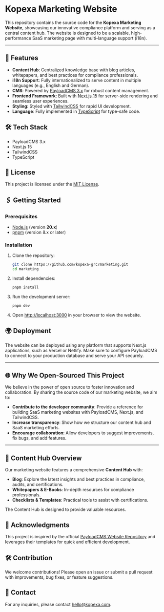 # Kopexa Marketing Website

This repository contains the source code for the **Kopexa Marketing Website**, showcasing our innovative compliance platform and serving as a central content hub. The website is designed to be a scalable, high-performance SaaS marketing page with multi-language support (i18n).

---

## 🚀 Features

- **Content Hub**: Centralized knowledge base with blog articles, whitepapers, and best practices for compliance professionals.
- **i18n Support**: Fully internationalized to serve content in multiple languages (e.g., English and German).
- **CMS**: Powered by [PayloadCMS 3.x](https://payloadcms.com/) for robust content management.
- **Frontend Framework**: Built with [Next.js 15](https://nextjs.org/) for server-side rendering and seamless user experiences.
- **Styling**: Styled with [TailwindCSS](https://tailwindcss.com/) for rapid UI development.
- **Language**: Fully implemented in [TypeScript](https://www.typescriptlang.org/) for type-safe code.

## 🛠️ Tech Stack

- PayloadCMS 3.x
- Next.js 15
- TailwindCSS
- TypeScript

## 📜 License

This project is licensed under the [MIT License](./LICENSE).

## 🖇️ Getting Started

### Prerequisites

- [Node.js](https://nodejs.org/) (version **20.x**)
- [pnpm](https://pnpm.io/) (version 8.x or later)

### Installation

1. Clone the repository:

   ```bash
   git clone https://github.com/kopexa-grc/marketing.git
   cd marketing
   ```

2. Install dependencies:

   ```bash
   pnpm install
   ```

3. Run the development server:

   ```bash
   pnpm dev
   ```

4. Open [http://localhost:3000](http://localhost:3000) in your browser to view the website.

## 🌍 Deployment

The website can be deployed using any platform that supports Next.js applications, such as Vercel or Netlify. Make sure to configure PayloadCMS to connect to your production database and serve your API securely.

---

## 🌐 Why We Open-Sourced This Project

We believe in the power of open source to foster innovation and collaboration. By sharing the source code of our marketing website, we aim to:

- **Contribute to the developer community**: Provide a reference for building SaaS marketing websites with PayloadCMS, Next.js, and TailwindCSS.
- **Increase transparency**: Show how we structure our content hub and SaaS marketing efforts.
- **Encourage collaboration**: Allow developers to suggest improvements, fix bugs, and add features.

---

## 📖 Content Hub Overview

Our marketing website features a comprehensive **Content Hub** with:

- **Blog**: Explore the latest insights and best practices in compliance, audits, and certifications.
- **Whitepapers & E-Books**: In-depth resources for compliance professionals.
- **Checklists & Templates**: Practical tools to assist with certifications.

The Content Hub is designed to provide valuable resources.

## 🤝 Acknowledgments

This project is inspired by the official [PayloadCMS Website Repository](https://github.com/payloadcms/website) and leverages their templates for quick and efficient development.

## 🛠️ Contribution

We welcome contributions! Please open an issue or submit a pull request with improvements, bug fixes, or feature suggestions.

## 📧 Contact

For any inquiries, please contact [hello@kopexa.com](mailto:hello@kopexa.com).
